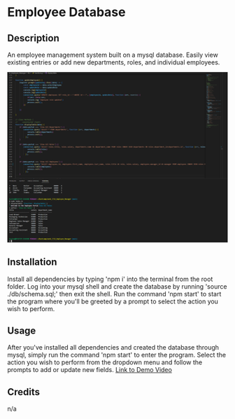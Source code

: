 # Employee Database

## Description
An employee management system built on a mysql database. Easily view existing entries or add new departments, roles, and individual employees.

![add, view, or update your employee database](images/screenshot.png)

## Installation
Install all dependencies by typing 'npm i' into the terminal from the root folder. Log into your mysql shell and create the database by running 'source ./db/schema.sql;' then exit the shell. Run the command 'npm start' to start the program where you'll be greeted by a prompt to select the action you wish to perform.

## Usage
After you've installed all dependencies and created the database through mysql, simply run the command 'npm start' to enter the program. Select the action you wish to perform from the dropdown menu and follow the prompts to add or update new fields.
[Link to Demo Video](https://drive.google.com/file/d/1FIth1dMpSZUNOLhTNaeRcPpYzGjPSatn/view)
## Credits
n/a